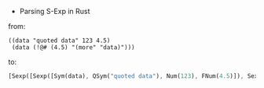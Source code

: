 * Parsing S-Exp in Rust

from:
```
((data "quoted data" 123 4.5)
 (data (!@# (4.5) "(more" "data)")))
 ```

to:
``` rust
[Sexp([Sexp([Sym(data), QSym("quoted data"), Num(123), FNum(4.5)]), Sexp([Sym(data), Sexp([Sym(!@#), Sexp([FNum(4.5)]), QSym("(more" "data)")])])])]
```

